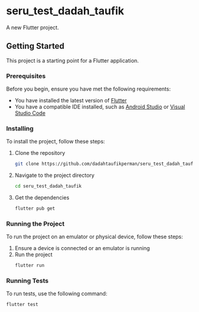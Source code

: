 # seru_test_dadah_taufik

A new Flutter project.

## Getting Started

This project is a starting point for a Flutter application.

### Prerequisites

Before you begin, ensure you have met the following requirements:
- You have installed the latest version of [Flutter](https://flutter.dev/docs/get-started/install)
- You have a compatible IDE installed, such as [Android Studio](https://developer.android.com/studio) or [Visual Studio Code](https://code.visualstudio.com/)

### Installing

To install the project, follow these steps:

1. Clone the repository
    ```bash
    git clone https://github.com/dadahtaufikperman/seru_test_dadah_taufik.git
    ```
2. Navigate to the project directory
    ```bash
    cd seru_test_dadah_taufik
    ```
3. Get the dependencies
    ```bash
    flutter pub get
    ```

### Running the Project

To run the project on an emulator or physical device, follow these steps:

1. Ensure a device is connected or an emulator is running
2. Run the project
    ```bash
    flutter run
    ```

### Running Tests

To run tests, use the following command:
```bash
flutter test
